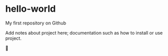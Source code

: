 # hello-world

My first repository on Github

Add notes about project here; documentation such as how to install or use project.

:pizza:
